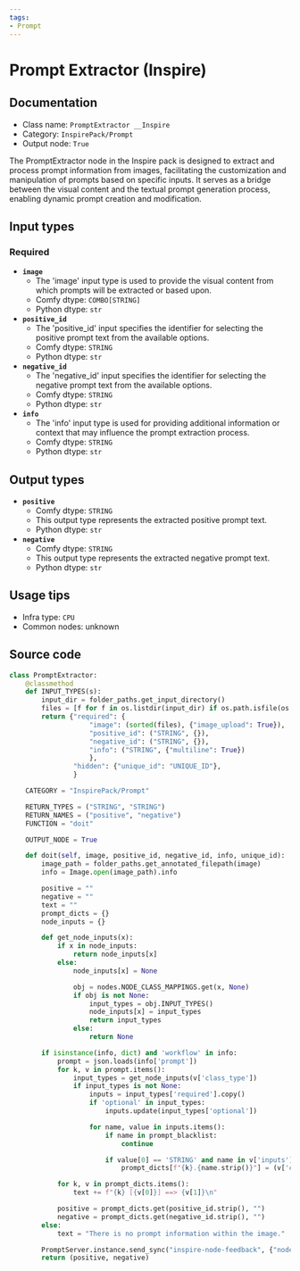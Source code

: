 ```yaml
---
tags:
- Prompt
---
```


# Prompt Extractor (Inspire)
## Documentation
- Class name: `PromptExtractor __Inspire`
- Category: `InspirePack/Prompt`
- Output node: `True`

The PromptExtractor node in the Inspire pack is designed to extract and process prompt information from images, facilitating the customization and manipulation of prompts based on specific inputs. It serves as a bridge between the visual content and the textual prompt generation process, enabling dynamic prompt creation and modification.
## Input types
### Required
- **`image`**
    - The 'image' input type is used to provide the visual content from which prompts will be extracted or based upon.
    - Comfy dtype: `COMBO[STRING]`
    - Python dtype: `str`
- **`positive_id`**
    - The 'positive_id' input specifies the identifier for selecting the positive prompt text from the available options.
    - Comfy dtype: `STRING`
    - Python dtype: `str`
- **`negative_id`**
    - The 'negative_id' input specifies the identifier for selecting the negative prompt text from the available options.
    - Comfy dtype: `STRING`
    - Python dtype: `str`
- **`info`**
    - The 'info' input type is used for providing additional information or context that may influence the prompt extraction process.
    - Comfy dtype: `STRING`
    - Python dtype: `str`
## Output types
- **`positive`**
    - Comfy dtype: `STRING`
    - This output type represents the extracted positive prompt text.
    - Python dtype: `str`
- **`negative`**
    - Comfy dtype: `STRING`
    - This output type represents the extracted negative prompt text.
    - Python dtype: `str`
## Usage tips
- Infra type: `CPU`
- Common nodes: unknown


## Source code
```python
class PromptExtractor:
    @classmethod
    def INPUT_TYPES(s):
        input_dir = folder_paths.get_input_directory()
        files = [f for f in os.listdir(input_dir) if os.path.isfile(os.path.join(input_dir, f))]
        return {"required": {
                    "image": (sorted(files), {"image_upload": True}),
                    "positive_id": ("STRING", {}),
                    "negative_id": ("STRING", {}),
                    "info": ("STRING", {"multiline": True})
                    },
                "hidden": {"unique_id": "UNIQUE_ID"},
                }

    CATEGORY = "InspirePack/Prompt"

    RETURN_TYPES = ("STRING", "STRING")
    RETURN_NAMES = ("positive", "negative")
    FUNCTION = "doit"

    OUTPUT_NODE = True

    def doit(self, image, positive_id, negative_id, info, unique_id):
        image_path = folder_paths.get_annotated_filepath(image)
        info = Image.open(image_path).info

        positive = ""
        negative = ""
        text = ""
        prompt_dicts = {}
        node_inputs = {}

        def get_node_inputs(x):
            if x in node_inputs:
                return node_inputs[x]
            else:
                node_inputs[x] = None

                obj = nodes.NODE_CLASS_MAPPINGS.get(x, None)
                if obj is not None:
                    input_types = obj.INPUT_TYPES()
                    node_inputs[x] = input_types
                    return input_types
                else:
                    return None

        if isinstance(info, dict) and 'workflow' in info:
            prompt = json.loads(info['prompt'])
            for k, v in prompt.items():
                input_types = get_node_inputs(v['class_type'])
                if input_types is not None:
                    inputs = input_types['required'].copy()
                    if 'optional' in input_types:
                        inputs.update(input_types['optional'])

                    for name, value in inputs.items():
                        if name in prompt_blacklist:
                            continue

                        if value[0] == 'STRING' and name in v['inputs']:
                            prompt_dicts[f"{k}.{name.strip()}"] = (v['class_type'], v['inputs'][name])

            for k, v in prompt_dicts.items():
                text += f"{k} [{v[0]}] ==> {v[1]}\n"

            positive = prompt_dicts.get(positive_id.strip(), "")
            negative = prompt_dicts.get(negative_id.strip(), "")
        else:
            text = "There is no prompt information within the image."

        PromptServer.instance.send_sync("inspire-node-feedback", {"node_id": unique_id, "widget_name": "info", "type": "text", "data": text})
        return (positive, negative)

```
